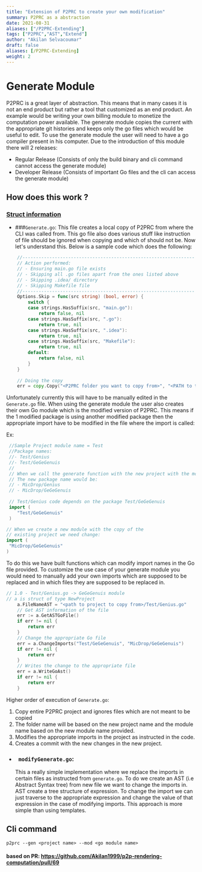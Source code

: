 ```yaml
---
title: "Extension of P2PRC to create your own modification"
summary: P2PRC as a abstraction 
date: 2021-08-31
aliases: ["/P2PRC-Extending"]
tags: ["P2PRC","AST","Extend"]
author: "Akilan Selvacoumar"
draft: false
aliases: [/P2PRC-Extending]
weight: 2
---
```


# Generate Module 
P2PRC is a great layer of abstraction. This means that in many cases it is not an end product but rather 
a tool that customized as an end product. An example would be writing your own billing module to monetize
the computation power available. The generate module copies the current with the appropriate git histories 
and keeps only the go files which would be useful to edit. To use the generate module the user will need 
to have a go compiler present in his computer. Due to the introduction of this module there will 2 releases:

- Regular Release (Consists of only the build binary and cli command cannot access the generate module)
- Developer Release (Consists of important Go files and the cli can access the generate module)

## How does this work ?

### [Struct information](https://github.com/Akilan1999/p2p-rendering-computation/blob/9d69aed8ce0fe5273aaff2828f7d51c3d5ac2ce4/generate/generate.go#L19)
- ###```Generate.go```: 
This file creates a local copy of P2PRC from where the CLI was called from.
This go file also does various stuff like instruction of file should be ignored when copying and 
which of should not be. Now let's understand this. Below is a sample code which does the following:

```go
	//----------------------------------------------------------------
	// Action performed:
	// - Ensuring main.go file exists
	// - Skipping all .go files apart from the ones listed above
	// - Skipping .idea/ directory
	// - Skipping Makefile file
	//----------------------------------------------------------------
	Options.Skip = func(src string) (bool, error) {
		switch {
		case strings.HasSuffix(src, "main.go"):
			return false, nil
		case strings.HasSuffix(src, ".go"):
			return true, nil
		case strings.HasSuffix(src, ".idea"):
			return true, nil
		case strings.HasSuffix(src, "Makefile"):
			return true, nil
		default:
			return false, nil
		}
	}
	
	// Doing the copy 
	err = copy.Copy("<P2PRC folder you want to copy from>", "<PATH to the directory>", Options)
```

Unfortunately currently this will have to be manually edited in the ```Generate.go``` file. When using the generate 
module the user also creates their own Go module which is the modified version of P2PRC. This means 
if the 1 modified package is using another modified package then the appropriate import have to be modified 
in the file where the import is called: 

Ex:
```go
 //Sample Project module name = Test 
 //Package names:
 //- Test/Genius
 //- Test/GeGeGenuis
 //
 // When we call the generate function with the new project with the module name = MicDrop 
 // The new package name would be:
 // - MicDrop/Genius 
 // - MicDrop/GeGeGenuis
 
 // Test/Genius code depends on the package Test/GeGeGenuis
 import (
 	"Test/GeGeGenuis"
 )

// When we create a new module with the copy of the 
// existing project we need change:
import (
 "MicDrop/GeGeGenuis"
)
```

To do this we have built functions which can modify import names in the Go file provided. 
To customize the use case of your generate module you would need to manually add your own 
imports which are supposed to be replaced and in which files they are supposed to be replaced 
in. 

```go
// 1.0 - Test/Genius.go -> GeGeGenuis module
// a is struct of type NewProject 
	a.FileNameAST = "<path to project to copy from>/Test/Genius.go"
	// Get AST information of the file
	err := a.GetASTGoFile()
	if err != nil {
		return err
	}
	// Change the appropriate Go file
	err = a.ChangeImports("Test/GeGeGenuis", "MicDrop/GeGeGenuis")
	if err != nil {
		return err
	}
	// Writes the change to the appropriate file
	err = a.WriteGoAst()
	if err != nil {
		return err
	}
```

Higher order of execution of ```Generate.go```:
1. Copy entire P2PRC project and ignores files which are not meant to be copied 
2. The folder name will be based on the new project name and the module name based on the new 
   module name provided.
3. Modifies the appropriate imports in the project as instructed in the code. 
4. Creates a commit with the new changes in the new project. 


- ### ``` modifyGenerate.go```: 
  This a really simple implementation where we replace the imports 
  in certain files as instructed from ```generate.go```. To do we create an AST (i.e Abstract Syntax tree)
  from new file we want to change the imports in. AST create a tree structure of expression. To change the 
  import we can just traverse to the appropriate expression and change the value of that expression in 
  the case of modifying imports. This approach is more simple than using templates.



## Cli command 
```
p2prc --gen <project name> --mod <go module name>
```

#### based on PR: https://github.com/Akilan1999/p2p-rendering-computation/pull/69